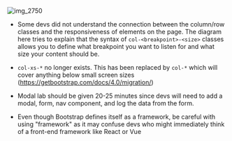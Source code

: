 ![img_2750](https://media.git.generalassemb.ly/user/16103/files/6cd6c480-e1d8-11e8-919c-bec170d7d8bf)

- Some devs did not understand the connection between the column/row classes and
the responsiveness of elements on the page. The diagram here tries to explain
that the syntax of `col-<breakpoint>-<size>` classes allows you to define what
breakpoint you want to listen for and what size your content should be.

- `col-xs-*` no longer exists. This has been replaced by `col-*` which will
cover anything below small screen sizes (https://getbootstrap.com/docs/4.0/migration/)

- Modal lab should be given 20-25 minutes since devs will need to add a modal,
form, nav component, and log the data from the form.

- Even though Bootstrap defines itself as a framework, be careful with using
"framework" as it may confuse devs who might immediately think of a front-end
framework like React or Vue
